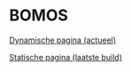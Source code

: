 # BOMOS

[Dynamische pagina (actueel)](https://Logius-standaarden.github.io/BOMOS-Aanvullende-Modules/index.html)

[Statische pagina (laatste build)](https://Logius-standaarden.github.io/BOMOS-Aanvullende-Modules/snapshot.html)
